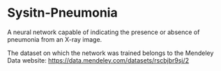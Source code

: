 # Sysitn-Pneumonia
A neural network capable of indicating the presence or absence of pneumonia from an X-ray image.

The dataset on which the network was trained belongs to the Mendeley Data website: https://data.mendeley.com/datasets/rscbjbr9sj/2
